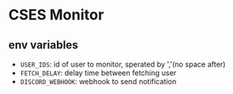 # CSES Monitor

## env variables

* `USER_IDS`: id of user to monitor, sperated by ','(no space after)
* `FETCH_DELAY`: delay time between fetching user
* `DISCORD_WEBHOOK`: webhook to send notification
